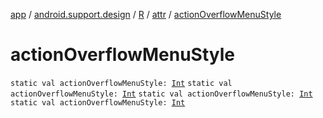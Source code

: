 [app](../../../index.md) / [android.support.design](../../index.md) / [R](../index.md) / [attr](index.md) / [actionOverflowMenuStyle](.)

# actionOverflowMenuStyle

`static val actionOverflowMenuStyle: `[`Int`](https://kotlinlang.org/api/latest/jvm/stdlib/kotlin/-int/index.html)
`static val actionOverflowMenuStyle: `[`Int`](https://kotlinlang.org/api/latest/jvm/stdlib/kotlin/-int/index.html)
`static val actionOverflowMenuStyle: `[`Int`](https://kotlinlang.org/api/latest/jvm/stdlib/kotlin/-int/index.html)
`static val actionOverflowMenuStyle: `[`Int`](https://kotlinlang.org/api/latest/jvm/stdlib/kotlin/-int/index.html)